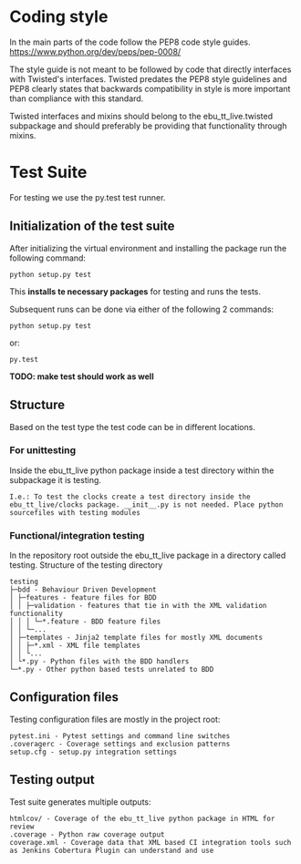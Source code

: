 
Coding style
============

In the main parts of the code follow the PEP8 code style guides.
https://www.python.org/dev/peps/pep-0008/

The style guide is not meant to be followed by code that directly interfaces with Twisted's
interfaces. Twisted predates the PEP8 style guidelines and PEP8 clearly states that backwards
compatibility in style is more important than compliance with this standard.

Twisted interfaces and mixins should belong to the ebu_tt_live.twisted subpackage and
should preferably be providing that functionality through mixins.


Test Suite
==========

For testing we use the py.test test runner.

## Initialization of the test suite

After initializing the virtual environment and installing the package run the following command:

    python setup.py test
    
This **installs te necessary packages** for testing and runs the tests.

Subsequent runs can be done via either of the following 2 commands:

    python setup.py test

or:

    py.test
    
**TODO: make test should work as well**

## Structure

Based on the test type the test code can be in different locations.

### For unittesting

Inside the ebu_tt_live python package inside a test directory within the subpackage it is testing. 

    I.e.: To test the clocks create a test directory inside the ebu_tt_live/clocks package. __init__.py is not needed. Place python sourcefiles with testing modules
    
### Functional/integration testing

In the repository root outside the ebu_tt_live package in a directory called testing.
Structure of the testing directory

    testing
    ├─bdd - Behaviour Driven Development
    │ ├─features - feature files for BDD
    │ │ ├─validation - features that tie in with the XML validation functionality
    │ │ │ └─*.feature - BDD feature files
    │ │ └─...
    │ ├─templates - Jinja2 template files for mostly XML documents
    │ │ ├─*.xml - XML file templates
    │ │ └...
    │ └*.py - Python files with the BDD handlers
    └─*.py - Other python based tests unrelated to BDD


## Configuration files

Testing configuration files are mostly in the project root:

    pytest.ini - Pytest settings and command line switches
    .coveragerc - Coverage settings and exclusion patterns
    setup.cfg - setup.py integration settings
    
## Testing output

Test suite generates multiple outputs:

    htmlcov/ - Coverage of the ebu_tt_live python package in HTML for review
    .coverage - Python raw coverage output
    coverage.xml - Coverage data that XML based CI integration tools such as Jenkins Cobertura Plugin can understand and use

